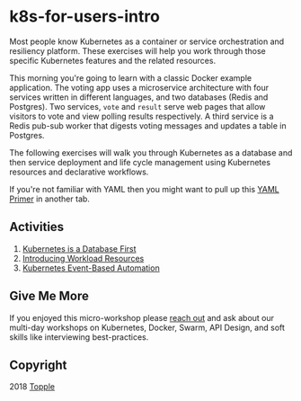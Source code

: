 # k8s-for-users-intro

Most people know Kubernetes as a container or service orchestration and resiliency platform. These exercises will help you work through those specific Kubernetes features and the related resources. 

This morning you're going to learn with a classic Docker example application. The voting app uses a microservice architecture with four services written in different languages, and two databases (Redis and Postgres). Two services, `vote` and `result` serve web pages that allow visitors to vote and view polling results respectively. A third service is a Redis pub-sub worker that digests voting messages and updates a table in Postgres.

The following exercises will walk you through Kubernetes as a database and then service deployment and life cycle management using Kubernetes resources and declarative workflows.

If you're not familiar with YAML then you might want to pull up this [YAML Primer](../YAML_Primer.md) in another tab.

## Activities

1. [Kubernetes is a Database First](./database.md)
2. [Introducing Workload Resources](./workload.md)
3. [Kubernetes Event-Based Automation](./automation.md)

## Give Me More

If you enjoyed this micro-workshop please [reach out](https://www.gotopple.com) and ask about our multi-day workshops on Kubernetes, Docker, Swarm, API Design, and soft skills like interviewing best-practices. 

## Copyright

2018 [Topple](https://www.gotopple.com)

